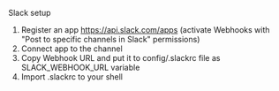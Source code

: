 Slack setup
1. Register an app https://api.slack.com/apps (activate Webhooks with "Post to specific channels in Slack" permissions)
2. Connect app to the channel
3. Copy Webhook URL and put it to config/.slackrc file as SLACK_WEBHOOK_URL variable
4. Import .slackrc to your shell 
